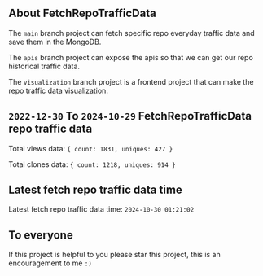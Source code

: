 ## About FetchRepoTrafficData

The `main` branch project can fetch specific repo everyday traffic data and save them in the MongoDB.

The `apis` branch project can expose the apis so that we can get our repo historical traffic data.

The `visualization` branch project is a frontend project that can make the repo traffic data visualization.

## `2022-12-30` To `2024-10-29` FetchRepoTrafficData repo traffic data

Total views data: `{ count: 1831, uniques: 427 }`

Total clones data: `{ count: 1218, uniques: 914 }`

## Latest fetch repo traffic data time

Latest fetch repo traffic data time: `2024-10-30 01:21:02`

## To everyone

If this project is helpful to you please star this project, this is an encouragement to me `:)`



